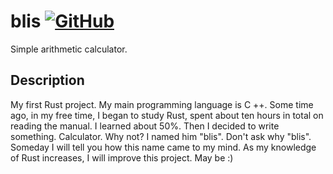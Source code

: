 # blis  [![GitHub](https://img.shields.io/github/license/higelak/blis)](https://github.com/higelak/blis/blob/main/LICENSE)
Simple arithmetic calculator.

## Description
My first Rust project. My main programming language is C ++. Some time ago, in my free time, I began to study Rust, spent about ten hours in total on reading the manual. I learned about 50%. Then I decided to write something. 
Calculator. Why not? I named him "blis". Don't ask why "blis". Someday I will tell you how this name came to my mind. As my knowledge of Rust increases, I will improve this project. May be :)
